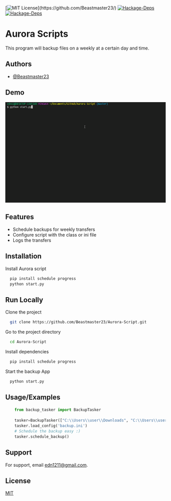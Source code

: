 [![MIT License](https://img.shields.io/apm/l/atomic-design-ui.svg?)](https://github.com/Beastmaster23/)
[![Hackage-Deps](https://img.shields.io/hackage-deps/v/schedule?label=schedule)](https://github.com/Beastmaster23/)
[![Hackage-Deps](https://img.shields.io/hackage-deps/v/progress?label=progress)](https://github.com/Beastmaster23/)
# Aurora Scripts

This program will backup files on a weekly at a certain day and time.


## Authors

- [@Beastmaster23](https://github.com/Beastmaster23)


## Demo

![Terminal demo](https://github.com/Beastmaster23/Aurora-Script/blob/master/terminal.gif)


## Features

- Schedule backups for weekly transfers
- Configure script with the class or ini file
- Logs the transfers


## Installation

Install Aurora script

```bash
  pip install schedule progress
  python start.py
```
    
## Run Locally

Clone the project

```bash
  git clone https://github.com/Beastmaster23/Aurora-Script.git
```

Go to the project directory

```bash
  cd Aurora-Script
```

Install dependencies

```bash
  pip install schedule progress
```

Start the backup App

```bash
  python start.py
```


## Usage/Examples

```Python
    from backup_tasker import BackupTasker

    tasker=BackupTasker(["C:\\Users\\user\\Downloads", "C:\\Users\\user\\Desktop"], ["C:\\Users\\user\\backup"], 0)
    tasker.load_config('backup.ini')
    # Schedule the backup easy :)
    tasker.schedule_backup()
```


## Support

For support, email edn1211@gmail.com.


## License

[MIT](https://choosealicense.com/licenses/mit/)

